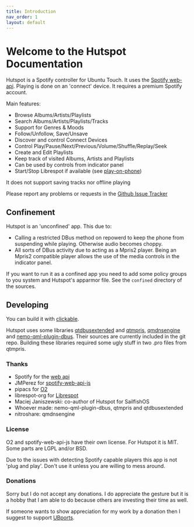 ```yaml
---
title: Introduction
nav_order: 1
layout: default
---
```

#  Welcome to the Hutspot Documentation
Hutspot is a Spotify controller for Ubuntu Touch. It uses the [Spotify web-api](https://developer.spotify.com/documentation/web-api/). Playing is done on an 'connect' device. It requires a premium Spotify account. 

Main features:

 * Browse Albums/Artists/Playlists
 * Search Albums/Artists/Playlists/Tracks
 * Support for Genres & Moods
 * Follow/Unfollow, Save/Unsave
 * Discover and control Connect Devices
 * Control Play/Pause/Next/Previous/Volume/Shuffle/Replay/Seek
 * Create and Edit Playlists
 * Keep track of visited Albums, Artists and Playlists 
 * Can be used by controls from indicator panel
 * Start/Stop Librespot if available (see [play-on-phone](play-on-phone))

It does not support saving tracks nor offline playing

Please report any problems or requests in the [Github Issue Tracker](https://github.com/wdehoog/hutspot-ubports/issues)

## Confinement
Hutspot is an 'unconfined' app. This due to:
  * Calling a restricted DBus method on repowerd to keep the phone from suspending while playing. Otherwise audio becomes choppy.
  * All sorts of DBus activity due to acting as a Mpris2 player. Being an Mpris2 compatible player allows the use of the media controls in the indicator panel.

If you want to run it as a confined app you need to add some policy groups to you system and Hutspot's apparmor file. See the `confined` directory of the sources. 

## Developing
You can build it with [clickable](http://clickable.bhdouglass.com/en/latest/).

Hutspot uses some libraries [qtdbusextended](https://github.com/nemomobile/qtdbusextended) and [qtmpris](https://git.merproject.org/mer-core/qtmpris), [qmdnsengine](https://github.com/nitroshare/qmdnsengine) and [nemo-qml-plugin-dbus](https://git.sailfishos.org/mer-core/nemo-qml-plugin-dbus). Their sources are currently included in the git repo. Building these libraries required some ugly stuff in two .pro files from qtmpris.


### Thanks
 * Spotify for the [web api](https://developer.spotify.com/documentation/web-api/)
 * JMPerez for [spotify-web-api-js](https://github.com/JMPerez/spotify-web-api-js)
 * pipacs for [O2](https://github.com/pipacs/o2)
 * librespot-org for [Librespot](https://github.com/librespot-org/librespot)
 * Maciej Janiszewski: co-author of Hutspot for SailfishOS
 * Whoever made: nemo-qml-plugin-dbus, qtmpris and qtdbusextended
 * nitroshare: qmdnsengine

### License
O2 and spotify-web-api-js have their own license. For Hutspot it is MIT. Some parts are LGPL and/or BSD.

Due to the issues with detecting Spotify capable players this app is not 'plug and play'. Don't use it unless you are willing to mess around.

### Donations
Sorry but I do not accept any donations. I do appreciate the gesture but it is a hobby that I am able to do because others are investing their time as well.

If someone wants to show appreciation for my  work by a donation then I suggest to support [UBports](https://ubports.com/donate).

